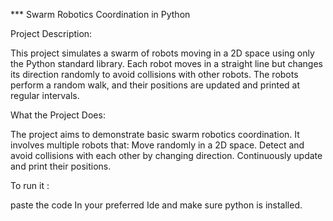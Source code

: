 *** Swarm Robotics Coordination in Python


Project Description:

  This project simulates a swarm of robots moving in a 2D space using only the Python standard library. Each robot moves in a       straight line but changes its direction randomly to avoid collisions with other robots. The robots perform a random       walk, and    their positions are updated and printed at regular intervals.

What the Project Does:

The project aims to demonstrate basic swarm robotics coordination. It involves multiple robots that:
  Move randomly in a 2D space.
  Detect and avoid collisions with each other by changing direction.
  Continuously update and print their positions.

To run it :

paste the code In your preferred Ide and make sure python is installed. 
